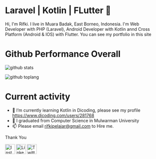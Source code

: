 # Laravel | Kotlin | FLutter 👋

Hi, I'm Rifki. I live in Muara Badak, East Borneo, Indonesia. I'm Web Developer with PHP (Laravel), Android Developer with Kotlin annd Cross Platform (Android & IOS) with Flutter. You can see my portfolio in this site


# Github Performance Overall

![github stats](https://github-readme-stats.vercel.app/api?username=RifkiCS29&show_icons=true&theme=radical)

![github toplang](https://github-readme-stats.vercel.app/api/top-langs/?username=RifkiCS29&layout=compact&theme=nightowl)

# Current activity

- 🌱 I’m currently learning Kotlin in Dicoding, please see my profile https://www.dicoding.com/users/281768
- 🤔 I graduated from Computer Science in Mulwarman University
- 📫 Please email rifkipelajar@gmail.com to Hire me.

Thank You

<a href="https://www.instagram.com/rifki_cs29" target="_blank"><img src="https://img.shields.io/badge/Instagram-%23E4405F.svg?&style=flat-square&logo=instagram&logoColor=white" height="32px" alt="Instagram"></a>
<a href="https://www.linkedin.com/in/rifki-cs-724653102/" target="_blank"><img src="https://img.shields.io/badge/linkedin-%230077B5.svg?&style=for-the-badge&logo=linkedin&logoColor=white" height="32px" alt="LinkedIn"></a>
<a href="https://twitter.com/Rifki_CS29" target="_blank"><img src="https://img.shields.io/badge/twitter-%231DA1F2.svg?&style=for-the-badge&logo=twitter&logoColor=white" height="32px" alt="Twitter"></a>
